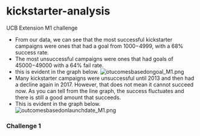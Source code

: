 # kickstarter-analysis
UCB Extension M1 challenge
- From our data, we can see that the most successful kickstarter campaigns were ones that had a goal from $1000-$4999, with a 68% success rate. 
- The most unsuccessful campaigns were ones that had goals of $45000-$49000 with a 64% fail rate. 
- this is evident in the graph below. 
![otucomesbasedongoal_M1.png](path/to/otucomesbasedongoal_M1.png)
- Many kickstarter campaigns were unsuccessful until 2013 and then had a decline again in 2017. However, that does not mean it cannot succeed now. As you can tell from the line graph, the success fluctuates and there is still a good amount that succeeds. 
- This is evident in the graph below. 
![outcomesbasedonlaunchdate_M1.png](path/to/outcomesbasedonlaunchdate_M1.png)
### Challenge 1 
